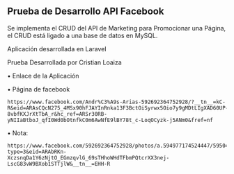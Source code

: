 ## Prueba de Desarrollo API Facebook

Se implementa el CRUD del API de Marketing para Promocionar una Página, el CRUD está ligado a una base de datos en MySQL.

Aplicación desarrollada en Laravel

Prueba Desarrollada por Cristian Loaiza

• Enlace de la Aplicación



• Página de facebook

    https://www.facebook.com/Andr%C3%A9s-Arias-592692364752928/?__tn__=kC-R&eid=ARAsCQcN275_4MSx90hFJAYInRnka13F3BctOiSyrwx5Oio7y9gMDtLIgXAD60UP-8vbfKXJrXtTbA_r&hc_ref=ARSr30RB-yNIIaBtboJ_qfI0Wd0bOtnfkC0m6AwNfE9lBY78t_c-LoqOCyzk-j5ANm0&fref=nf

• Nota:

    https://www.facebook.com/592692364752928/photos/a.594977174524447/595049877850510/?type=3&eid=ARAbRKn-XczsnqDa1Y6zNjtO_EGmzqvlG_69sTHhoWHdTFbmPQtcrXX3nej-LscG83vW9BXob1STTjlW&__tn__=EHH-R
